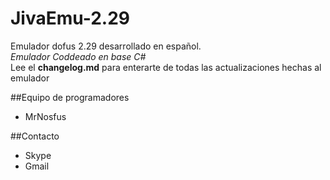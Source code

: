# JivaEmu-2.29
Emulador dofus 2.29 desarrollado en español.<br>
_Emulador Coddeado en base C#_<br>
Lee el **changelog.md** para enterarte de todas las actualizaciones hechas al emulador

##Equipo de programadores
* MrNosfus<br>

##Contacto
* Skype
* Gmail
